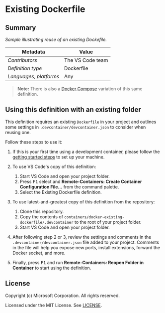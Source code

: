 # Existing Dockerfile

## Summary

*Sample illustrating reuse of an existing Dockefile.*

| Metadata | Value |  
|----------|-------|
| *Contributors* | The VS Code team |
| *Definition type* | Dockerfile |
| *Languages, platforms* | Any |

> **Note:** There is also a [Docker Compose](../docker-existing-docker-compose) variation of this same definition.

## Using this definition with an existing folder

This definition requires an existing `Dockerfile` in your project and outlines some settings in `.devcontainer/devcontainer.json` to consider when reusing one.

Follow these steps to use it:

1. If this is your first time using a development container, please follow the [getting started steps](https://aka.ms/vscode-remote/containers/getting-started) to set up your machine.

2. To use VS Code's copy of this definition:
   1. Start VS Code and open your project folder.
   2. Press <kbd>F1</kbd> select and **Remote-Containers: Create Container Configuration File...** from the command palette.
   3. Select the Existing Dockerfile definition.

3. To use latest-and-greatest copy of this definition from the repository:
   1. Clone this repository.
   2. Copy the contents of `containers/docker-existing-dockerfile/.devcontainer` to the root of your project folder.
   3. Start VS Code and open your project folder.

4. After following step 2 or 3, review the settings and comments in the `.devcontainer/devcontainer.json` file added to your project. Comments in the file will help you expose new ports, install extensions, forward the Docker socket, and more.

5. Finally, press <kbd>F1</kbd> and run **Remote-Containers: Reopen Folder in Container** to start using the definition.

## License

Copyright (c) Microsoft Corporation. All rights reserved.

Licensed under the MIT License. See [LICENSE](https://github.com/Microsoft/vscode-dev-containers/blob/master/LICENSE). 

